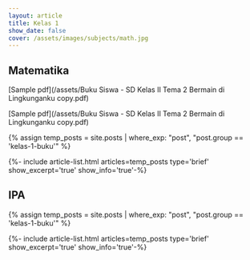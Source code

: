 ```yaml
---
layout: article
title: Kelas 1
show_date: false
cover: /assets/images/subjects/math.jpg
---
```


## Matematika

[Sample pdf](/assets/Buku Siswa - SD Kelas II Tema 2 Bermain di Lingkunganku copy.pdf)

[Sample pdf](/assets/Buku Siswa - SD Kelas II Tema 2 Bermain di Lingkunganku copy.pdf)

<div class="mt-2"></div>

{% assign temp_posts = site.posts | where_exp: "post", "post.group == 'kelas-1-buku'" %}

{%- include article-list.html articles=temp_posts type='brief' show_excerpt='true' show_info='true'-%}

<div class="mt-5"></div>

## IPA

{% assign temp_posts = site.posts | where_exp: "post", "post.group == 'kelas-1-buku'" %}

{%- include article-list.html articles=temp_posts type='brief' show_excerpt='true' show_info='true'-%}

<div class="mt-5"></div>

